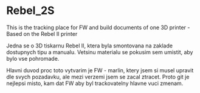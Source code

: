 # Rebel_2S
This is the tracking place for FW and build documents of one 3D printer - Based on the Rebel II printer

Jedna se o 3D tiskarnu Rebel II, ktera byla smontovana na zaklade dostupnych tipu a manualu. Vetsinu materialu se pokusim sem umistit, aby bylo vse pohromade.

Hlavni duvod proc toto vytvarim je FW - marlin, ktery jsem si musel upravit dle svych pozadavku, ale mezi verzemi jsem se zacal ztracet. Proto git je nejlepsi misto, kam dat FW aby byl trackovatelny hlavne vuci zmenam.

